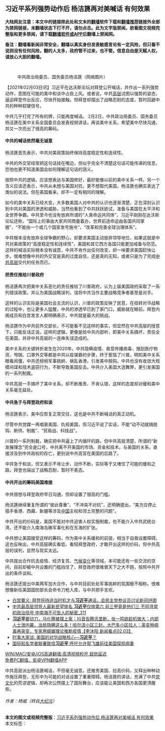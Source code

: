  <h2>习近平系列强势动作后 杨洁篪再对美喊话 有何效果</h2> <p class="notice"><b>大陆网友注意：本文中的链接除此处和文末的<a href="https://github.com/bannedbook/fanqiang" >翻墙</a>软件下载和<a href="https://github.com/killgcd/justmysocks/blob/master/README.md">翻墙推荐</a>链接外全部为禁网链接，未翻墙状态下打不开，请勿点击。此为文字版禁闻，欲看图文视频完整版和更多禁闻，请下载<a href="https://github.com/bannedbook/fanqiang">翻墙软件或APP</a>后翻墙上禁闻网。</p><p>备注：翻墙看新闻非常安全，翻墙以真实身份发表敏感言论有一定风险，但只看不说则没有任何风险，翻的人太多，政府管不过来，也不管。信息自由是天赋人权，请放心大胆的翻墙。</b></p>  <div class="entry"> <br /> <figure><a href="https://i1.wp.com/upload-images-bucket-v64rleca837do.s3.eu-west-1.amazonaws.com/wp-content/uploads/2021/02/03010845/Screen-Shot-2021-02-02-at-20.07.57.png?fit=1050%2C656&#038;ssl=1" data-caption="中共政治局委员、国务委员杨洁篪（网络图片）"></a><figcaption class="wp-caption-text">中共政治局委员、国务委员杨洁篪（网络图片）</figcaption></figure> <p>【2021年02月03日讯】习近平在达沃斯论坛对拜登公开喊话，并作出一系列强势动作，意图在可能的美中和谈中占些上风。或者说，中共<span class='wp_keywordlink_affiliate'><a href="https://www.bannedbook.org/bnews/ccpdope/" title="中共高层内幕" target="_blank">高层</a></span>试图以强势的姿态，逼迫拜登作出反应，尽快开始接触。但拜登却摆出了战略忍耐的态度，暂时回避中共的种种软硬信号。</p> <p>中共几乎打完了所有的牌，只能再度喊话。 2月2日，中共政治局委员、国务委员杨洁篪在美中关系全国委员会发表视频讲话，再谈美中关系，希望美中尽快沟通，并又一次亮出了很高的筹码。</p> <h4><strong>中共的喊话依然毫无诚意</strong></h4> <p>杨洁篪首先表示，中共对美政策始终保持高度稳定性和连续性。</p> <p>中共的外交官经常把这句话挂在嘴边，但似乎完全不清楚这句话可能传递的信息，恐怕也更不知道美国会如何理解这句话的涵义。</p> <p>按照中共的逻辑，应该想表达与美国修好，最好能像以前的美中关系一样。另一个含义应该还表示，中共从未想与美国对抗，更不想取代美国，杨洁篪也确实表达了类似的说法。但在美国看来，却不一定有相同的理解。</p> <p>如今的美中关系已经大变，大多数美国人对中共的认识也逐渐清楚，正在深刻认识到中共对美国的渗透和威胁，当然也看到了中共跃跃欲试，准备与美国在太平洋和全世界争霸。中共至今也没有放弃所谓的“人类命运共同体”，习近平刚刚在达沃斯论坛还称，“国际上的事由大家共同商量着办，世界前途命运由各国共同掌握”，“不能由一个或几个国家发号施令”，“改革和完善全球治理体系”。</p>  <p>中共根本没有放弃全球争霸的野心，却要求美国主动放弃领导地位，如果这就是中共对美政策的“高度稳定性和连续性”，美国和其它西方各国只能更加戒备与防范。这样的喊话实际根本没有诚意，中共不肯作出任何改变，却一味要求美国赶快让步。很难想像中共的外交官是真的过度自信，还是真的无知，或者只是为了完成<span class='wp_keywordlink_affiliate'><a href="https://www.bannedbook.org/bnews/ccpdope/" title="中共高层" target="_blank">中共高层</a></span>交代的任务而已。</p> <h4><strong>把责任推给川普政府</strong></h4> <p>杨洁篪再次把美中关系恶化的责任推给了川普政府，认为上届美国政府采取了一系列错误政策，并认为美国战略误判，误将中共当作主要战略竞争者甚至是对手。</p> <p>这样的认识实际是美国社会主流的认识，川普的政策反映了民意，在扭转对华战略的过程中，也让更多人猛醒，中共的渗透早已到了家门口，威胁就在眼前。拜登内阁成员和白宫发言人都明确表示，中共就是最大的挑战。</p> <p>杨洁篪作为中共前外交部长，不可能看不见这样的事实，但显然在中共高层的授意下，只能反话正说。这样的逻辑，更像是给中共内部听，即美中关系搞坏，责任全在美国，并非中共高层的一连串失误造成的。</p> <p>美中关系的关键转折发生在2020年。中共隐瞒疫情、故意传播病毒，搜刮医疗物资、甩锅、口罩外交等都是中共以疫谋霸的步骤，终于惹恼了川普。明知美中关系眼看闹僵，中共还频频军事挑衅、祸乱香港，引发美中脱钩。中共也没有收敛大规模间谍和技术盗窃行为，不断导致美国反击。中共介入美国大选舞弊，更引发美国的一系列制裁。</p> <p>中共高层一手搞坏了美中关系，却不断推责、不肯认错，这样的态度却对缓和美中关系毫无益处。</p>  <h4><strong>中共急于与拜登政府和谈</strong></h4> <p>杨洁篪表示，美中应恢复正常交往，这也是中共不断喊话的真正动机。</p> <p>尽管中共党媒一再唱衰美国、仇视美国，但习近平说了实话，不能“动不动就搞脱钩、断供、制裁”、“贸易战、科技战”。</p> <p>川普的一系列制裁，确实把中共逼上了内循环的路，但中共高层清楚，所谓的“新发展理念”完全是口号，中共离不开美国的市场、资金和技术。与美国的关系，直接涉及到中共政权的存亡，更别说中共高官在美国的后路了。</p> <p>中共急于和谈，但又表示不肯让步、动作不断，实际等于又堵住了可能的缓和之路，拜登也端出了战略忍耐，暂时不表态。</p> <h4><strong>中共开出的筹码美国难接</strong></h4> <p>中共很想与拜登政府早日沟通，但却设置了很高的门槛。</p> <p>杨洁篪继续重复所谓的“彼此尊重”、“不冲突不对抗”，还明确提出，“美方应停止插手香港、西藏、新疆等涉及<span class='wp_keywordlink_affiliate'><a href="https://www.bannedbook.org/" title="中国" target="_blank">中国</a></span>主权和领土完整的问题”。</p>  <p>中共开出的价码是，美国不能对中共迫害人权实施制裁，也不能介入中共武统台湾，还不能介入南海岛礁军事化和在东海的扩张。</p> <p>中共想让美国接受这样的筹码，作为美中关系缓和的前提，相当于自我设置障碍。这也反映出，中共高层确实看低、看轻拜登政府，才敢开出这样的价码，但中共高层的误判，显然与现实太远。</p> <p>中共提出合作抗击疫情、经济复苏、<span class='wp_keywordlink'><a href="https://www.bannedbook.org/bnews/ssgc/20180904/993719.html" title="《魔鬼在统治着我们的世界(23)：环保主义(上)》" target="_blank">气候变化</a></span>等领域，本可能还有一些交流的空间，目前却被中共设置的门槛挡住了，拜登政府很难冒天下之大不韪，按照中共开出的条件谈和。</p> <p>杨洁篪还提出中美两军加大合作，与中共目前处处军事挑衅的氛围极不相称。很难想像新任美国国防部长会命令刀枪入库，与中共把手言欢。</p> <ul class='op-related-articles' title='相关阅读'> <li><a href='https://www.bannedbook.org/bnews/worldnews/usa/20210203/1480337.html' target='_blank'>白宫要义: 拜登将待适当时机才与<b>习近平</b>通话，会民主党参议员讨论新冠纾困</a></li> <li><a href='https://www.bannedbook.org/bnews/comments/20210203/1480270.html' target='_blank'>中共最高层领导人最新民望排名 <b>习近平</b>仅排第六 前三甲竟是他们三 不同寻常的政治信号 中南海不可告人的秘密_311</a></li> <li><a href='https://www.bannedbook.org/bnews/bannedvideo/20210203/1480261.html' target='_blank'><b>习近平</b>要动刀，马化腾被摆上案；抖音告腾讯垄断，张一鸣欲趁机做大；内部人士泄内幕，当局隐瞒这么多！哈尔滨小区三封，大巴多小区拉人；英变种病毒再突变，专家用蟑螂理论推断疫情【李沐阳 新闻看点02.03】</a></li> <li><a href='https://www.bannedbook.org/bnews/headline/20210203/1480259.html' target='_blank'>时事大家谈: 美国的对华战略核心—<b>习近平</b>？</a></li> <li><a href='https://www.bannedbook.org/bnews/headline/20210203/1480187.html' target='_blank'>国际知名学者联署致信<b>习近平</b> 呼吁允许郭飞雄前往美国探视病妻</a></li> </ul> <p class="texttj"> <a href="https://github.com/bannedbook/fanqiang/wiki/V2ray%E6%9C%BA%E5%9C%BA" target="_blank">WIN/MAC/安卓/iOS高速翻墙:高清视频秒开,超低延迟</a><br/> <a href="https://github.com/bannedbook/fanqiang/wiki/%E7%A6%81%E9%97%BB%E7%BD%91%E5%AE%89%E5%8D%93%E7%BF%BB%E5%A2%99%E6%96%B0%E9%97%BBAPP" target="_blank">免费PC翻墙、安卓VPN翻墙APP</a></p><p>中共高层派出杨洁篪喊话，不但毫无诚意，还推责美国、拉高价码，又释出种种动作施压拜登，无形中为可能的对话设置了重重障碍。杨洁篪的讲话，充满了中共<span class='wp_keywordlink'><a href="https://www.bannedbook.org/forum2/topic3.html" title="《解体党文化》" target="_blank">党文化</a></span>的荒谬逻辑，却再次公然摆上了国际舞台，应该能让美国和西方各国更清醒些。</p> <h6>作者：杨威（转自<span class='wp_keywordlink_affiliate'><a href="http://www.epochtimes.com/" title="大纪元" target="_blank">大纪元</a></span>）</h6> </p> <a name='sharetosocial'></a>       <div><b>本文的图文或视频完整版</b>：<a href='https://www.bannedbook.org/bnews/comments/20210203/1480405.html'>习近平系列强势动作后 杨洁篪再对美喊话 有何效果</a></div>  </div><!--END ENTRY--> <div class="postfooter"> <div>本文标签：</div>  </div><!--END POSTFOOTER--> 